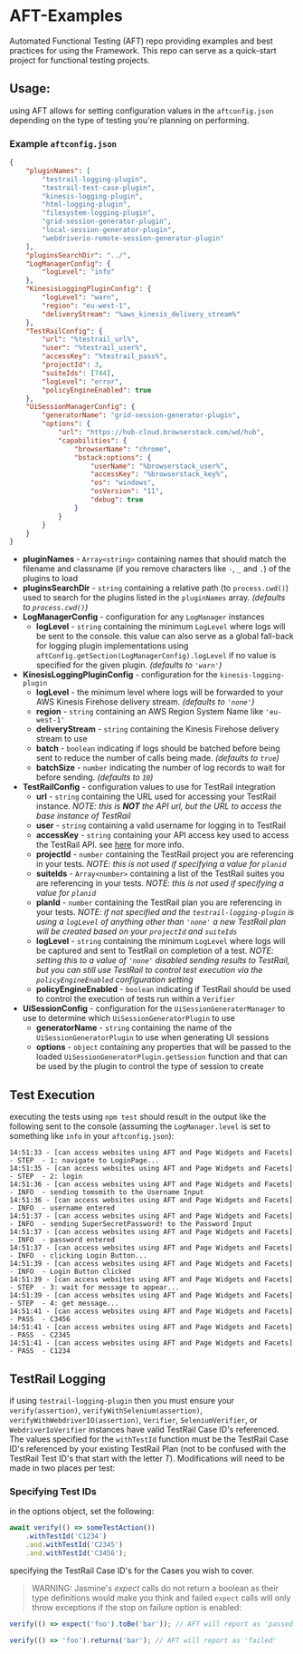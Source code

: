 # AFT-Examples
Automated Functional Testing (AFT) repo providing examples and best practices for using the Framework. This repo can serve as a quick-start project for functional testing projects.

## Usage:
using AFT allows for setting configuration values in the `aftconfig.json` depending on the type of testing you're planning on performing.

### Example `aftconfig.json`

```json
{
    "pluginNames": [
        "testrail-logging-plugin",
        "testrail-test-case-plugin",
        "kinesis-logging-plugin",
        "html-logging-plugin",
        "filesystem-logging-plugin",
        "grid-session-generator-plugin",
        "local-session-generator-plugin",
        "webdriverio-remote-session-generator-plugin"
    ],
    "pluginsSearchDir": "../",
    "LogManagerConfig": {
        "logLevel": "info"
    },
    "KinesisLoggingPluginConfig": {
        "logLevel": "warn",
        "region": "eu-west-1",
        "deliveryStream": "%aws_kinesis_delivery_stream%"
    },
    "TestRailConfig": {
        "url": "%testrail_url%",
        "user": "%testrail_user%",
        "accessKey": "%testrail_pass%",
        "projectId": 3,
        "suiteIds": [744],
        "logLevel": "error",
        "policyEngineEnabled": true
    },
    "UiSessionManagerConfig": {
        "generatorName": "grid-session-generator-plugin",
        "options": {
            "url": "https://hub-cloud.browserstack.com/wd/hub",
            "capabilities": {
                "browserName": "chrome",
                "bstack:options": {
                    "userName": "%browserstack_user%",
                    "accessKey": "%browserstack_key%",
                    "os": "windows",
                    "osVersion": "11",
                    "debug": true
                }
            }
        }
    }
}
```
- **pluginNames** - `Array<string>` containing names that should match the filename and classname (if you remove characters like `-`, `_` and `.`) of the plugins to load
- **pluginsSearchDir** - `string` containing a relative path (to `process.cwd()`) used to search for the plugins listed in the `pluginNames` array. _(defaults to `process.cwd()`)_
- **LogManagerConfig** - configuration for any `LogManager` instances
  - **logLevel** - `string` containing the minimum `LogLevel` where logs will be sent to the console. this value can also serve as a global fall-back for logging plugin implementations using `aftConfig.getSection(LogManagerConfig).logLevel` if no value is specified for the given plugin. _(defaults to `'warn'`)_
- **KinesisLoggingPluginConfig** - configuration for the `kinesis-logging-plugin`
  - **logLevel** - the minimum level where logs will be forwarded to your AWS Kinesis Firehose delivery stream. _(defaults to `'none'`)_
  - **region** - `string` containing an AWS Region System Name like `'eu-west-1'`
  - **deliveryStream** - `string` containing the Kinesis Firehose delivery stream to use
  - **batch** - `boolean` indicating if logs should be batched before being sent to reduce the number of calls being made. _(defaults to `true`)_
  - **batchSize** - `number` indicating the number of log records to wait for before sending. _(defaults to `10`)_
- **TestRailConfig** - configuration values to use for TestRail integration
  - **url** - `string` containing the URL used for accessing your TestRail instance. _NOTE: this is **NOT** the API url, but the URL to access the base instance of TestRail_
  - **user** - `string` containing a valid username for logging in to TestRail
  - **accessKey** - `string` containing your API access key used to access the TestRail API. see [here](https://www.gurock.com/testrail/docs/api/getting-started/accessing) for more info.
  - **projectId** - `number` containing the TestRail project you are referencing in your tests. _NOTE: this is not used if specifying a value for `planid`_
  - **suiteIds** - `Array<number>` containing a list of the TestRail suites you are referencing in your tests. _NOTE: this is not used if specifying a value for `planid`_
  - **planId** - `number` containing the TestRail plan you are referencing in your tests. _NOTE: if not specified and the `testrail-logging-plugin` is using a `logLevel` of anything other than `'none'` a new TestRail plan will be created based on your `projectId` and `suiteIds`_
  - **logLevel** - `string` containing the minimum `LogLevel` where logs will be captured and sent to TestRail on completion of a test. _NOTE: setting this to a value of `'none'` disabled sending results to TestRail, but you can still use TestRail to control test execution via the `policyEngineEnabled` configuration setting_
  - **policyEngineEnabled** - `boolean` indicating if TestRail should be used to control the execution of tests run within a `Verifier`
- **UiSessionConfig** - configuration for the `UiSessionGeneratorManager` to use to determine which `UiSessionGeneratorPlugin` to use
  - **generatorName** - `string` containing the name of the `UiSessionGeneratorPlugin` to use when generating UI sessions
  - **options** - `object` containing any properties that will be passed to the loaded `UiSessionGeneratorPlugin.getSession` function and that can be used by the plugin to control the type of session to create

## Test Execution
executing the tests using `npm test` should result in the output like the following sent to the console (assuming the `LogManager.level` is set to something like `info` in your `aftconfig.json`):
```
14:51:33 - [can access websites using AFT and Page Widgets and Facets] - STEP  - 1: navigate to LoginPage...
14:51:35 - [can access websites using AFT and Page Widgets and Facets] - STEP  - 2: login
14:51:36 - [can access websites using AFT and Page Widgets and Facets] - INFO  - sending tomsmith to the Username Input
14:51:36 - [can access websites using AFT and Page Widgets and Facets] - INFO  - username entered
14:51:37 - [can access websites using AFT and Page Widgets and Facets] - INFO  - sending SuperSecretPassword! to the Password Input
14:51:37 - [can access websites using AFT and Page Widgets and Facets] - INFO  - password entered
14:51:37 - [can access websites using AFT and Page Widgets and Facets] - INFO  - clicking Login Button...
14:51:39 - [can access websites using AFT and Page Widgets and Facets] - INFO  - Login Button clicked
14:51:39 - [can access websites using AFT and Page Widgets and Facets] - STEP  - 3: wait for message to appear...
14:51:39 - [can access websites using AFT and Page Widgets and Facets] - STEP  - 4: get message...
14:51:41 - [can access websites using AFT and Page Widgets and Facets] - PASS  - C3456
14:51:41 - [can access websites using AFT and Page Widgets and Facets] - PASS  - C2345
14:51:41 - [can access websites using AFT and Page Widgets and Facets] - PASS  - C1234
```

## TestRail Logging
if using `testrail-logging-plugin` then you must ensure your `verify(assertion)`, `verifyWithSelenium(assertion)`, `verifyWithWebdriverIO(assertion)`, `Verifier`, `SeleniumVerifier`, or `WebdriverIoVerifier` instances have valid TestRail Case ID's referenced. The values specified for the `withTestId` function must be the TestRail Case ID's referenced by your existing TestRail Plan (not to be confused with the TestRail Test ID's that start with the letter _T_). Modifications will need to be made in two places per test:

### Specifying Test IDs
in the options object, set the following:
```typescript
await verify(() => someTestAction())
    .withTestId('C1234')
    .and.withTestId('C2345')
    .and.withTestId('C3456');
```
specifying the TestRail Case ID's for the Cases you wish to cover.

> WARNING: Jasmine's _expect_ calls do not return a boolean as their type definitions would make you think and failed `expect` calls will only throw exceptions if the stop on failure option is enabled: 
```typescript
verify(() => expect('foo').toBe('bar')); // AFT will report as 'passed'

verify(() => 'foo').returns('bar'); // AFT will report as 'failed'
```